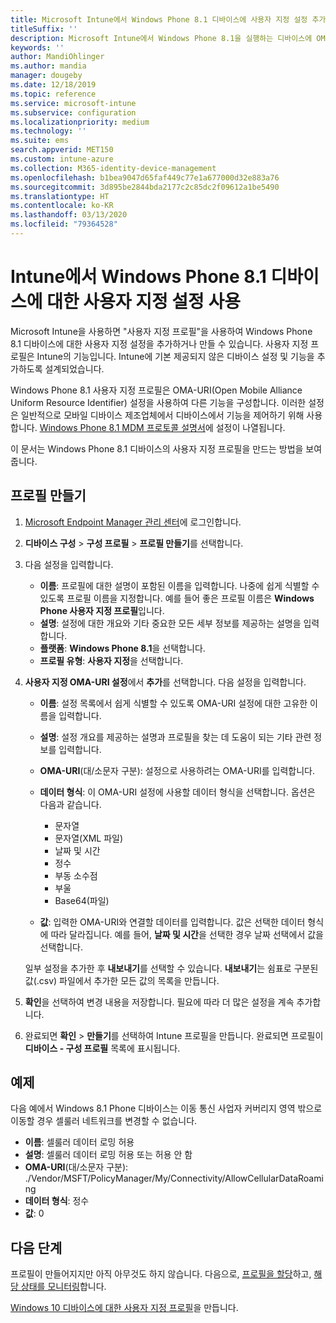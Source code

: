 ```yaml
---
title: Microsoft Intune에서 Windows Phone 8.1 디바이스에 사용자 지정 설정 추가- Azure | Microsoft Docs
titleSuffix: ''
description: Microsoft Intune에서 Windows Phone 8.1을 실행하는 디바이스에 OMA-URI 설정을 사용하려면 사용자 지정 프로필을 추가하거나 만듭니다.
keywords: ''
author: MandiOhlinger
ms.author: mandia
manager: dougeby
ms.date: 12/18/2019
ms.topic: reference
ms.service: microsoft-intune
ms.subservice: configuration
ms.localizationpriority: medium
ms.technology: ''
ms.suite: ems
search.appverid: MET150
ms.custom: intune-azure
ms.collection: M365-identity-device-management
ms.openlocfilehash: b1bea9047d65faf449c77e1a677000d32e883a76
ms.sourcegitcommit: 3d895be2844bda2177c2c85dc2f09612a1be5490
ms.translationtype: HT
ms.contentlocale: ko-KR
ms.lasthandoff: 03/13/2020
ms.locfileid: "79364528"
---
```

# <a name="use-custom-settings-for-windows-phone-81-devices-in-intune"></a>Intune에서 Windows Phone 8.1 디바이스에 대한 사용자 지정 설정 사용

Microsoft Intune을 사용하면 "사용자 지정 프로필"을 사용하여 Windows Phone 8.1 디바이스에 대한 사용자 지정 설정을 추가하거나 만들 수 있습니다. 사용자 지정 프로필은 Intune의 기능입니다. Intune에 기본 제공되지 않은 디바이스 설정 및 기능을 추가하도록 설계되었습니다.

Windows Phone 8.1 사용자 지정 프로필은 OMA-URI(Open Mobile Alliance Uniform Resource Identifier) 설정을 사용하여 다른 기능을 구성합니다. 이러한 설정은 일반적으로 모바일 디바이스 제조업체에서 디바이스에서 기능을 제어하기 위해 사용합니다. [Windows Phone 8.1 MDM 프로토콜 설명서](https://docs.microsoft.com/previous-versions/windows/it-pro/windows-phone/dn499787(v=technet.10))에 설정이 나열됩니다.

이 문서는 Windows Phone 8.1 디바이스의 사용자 지정 프로필을 만드는 방법을 보여줍니다. 

## <a name="create-the-profile"></a>프로필 만들기

1. [Microsoft Endpoint Manager 관리 센터](https://go.microsoft.com/fwlink/?linkid=2109431)에 로그인합니다.
2. **디바이스 구성** > **구성 프로필** > **프로필 만들기**를 선택합니다.
3. 다음 설정을 입력합니다.

    - **이름**: 프로필에 대한 설명이 포함된 이름을 입력합니다. 나중에 쉽게 식별할 수 있도록 프로필 이름을 지정합니다. 예를 들어 좋은 프로필 이름은 **Windows Phone 사용자 지정 프로필**입니다.
    - **설명**: 설정에 대한 개요와 기타 중요한 모든 세부 정보를 제공하는 설명을 입력합니다.
    - **플랫폼**: **Windows Phone 8.1**을 선택합니다.
    - **프로필 유형**: **사용자 지정**을 선택합니다.

4. **사용자 지정 OMA-URI 설정**에서 **추가**를 선택합니다. 다음 설정을 입력합니다.

    - **이름**: 설정 목록에서 쉽게 식별할 수 있도록 OMA-URI 설정에 대한 고유한 이름을 입력합니다.
    - **설명**: 설정 개요를 제공하는 설명과 프로필을 찾는 데 도움이 되는 기타 관련 정보를 입력합니다.
    - **OMA-URI**(대/소문자 구분): 설정으로 사용하려는 OMA-URI를 입력합니다.
    - **데이터 형식**: 이 OMA-URI 설정에 사용할 데이터 형식을 선택합니다. 옵션은 다음과 같습니다.

        - 문자열
        - 문자열(XML 파일)
        - 날짜 및 시간
        - 정수
        - 부동 소수점
        - 부울
        - Base64(파일)

    - **값**: 입력한 OMA-URI와 연결할 데이터를 입력합니다. 값은 선택한 데이터 형식에 따라 달라집니다. 예를 들어, **날짜 및 시간**을 선택한 경우 날짜 선택에서 값을 선택합니다.

    일부 설정을 추가한 후 **내보내기**를 선택할 수 있습니다. **내보내기**는 쉼표로 구분된 값(.csv) 파일에서 추가한 모든 값의 목록을 만듭니다.

5. **확인**을 선택하여 변경 내용을 저장합니다. 필요에 따라 더 많은 설정을 계속 추가합니다.
6. 완료되면 **확인** > **만들기**를 선택하여 Intune 프로필을 만듭니다. 완료되면 프로필이 **디바이스 - 구성 프로필** 목록에 표시됩니다.

## <a name="example"></a>예제

다음 예에서 Windows 8.1 Phone 디바이스는 이동 통신 사업자 커버리지 영역 밖으로 이동할 경우 셀룰러 네트워크를 변경할 수 없습니다.

- **이름**: 셀룰러 데이터 로밍 허용
- **설명**: 셀룰러 데이터 로밍 허용 또는 허용 안 함
- **OMA-URI**(대/소문자 구분): ./Vendor/MSFT/PolicyManager/My/Connectivity/AllowCellularDataRoaming
- **데이터 형식**: 정수
- **값**: 0

## <a name="next-steps"></a>다음 단계

프로필이 만들어지지만 아직 아무것도 하지 않습니다. 다음으로, [프로필을 할당](device-profile-assign.md)하고, [해당 상태를 모니터링](device-profile-monitor.md)합니다.

[Windows 10 디바이스에 대한 사용자 지정 프로필](custom-settings-windows-10.md)을 만듭니다.
